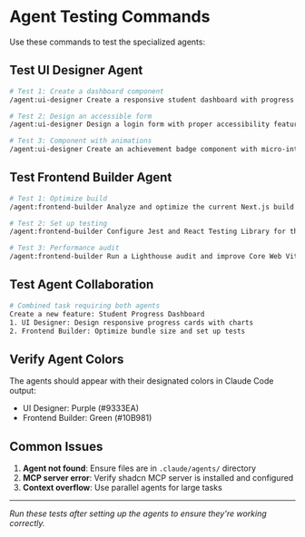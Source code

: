 # Agent Testing Commands

Use these commands to test the specialized agents:

## Test UI Designer Agent

```bash
# Test 1: Create a dashboard component
/agent:ui-designer Create a responsive student dashboard with progress cards using shadcn components

# Test 2: Design an accessible form
/agent:ui-designer Design a login form with proper accessibility features using shadcn Form components

# Test 3: Component with animations
/agent:ui-designer Create an achievement badge component with micro-interactions using Framer Motion
```

## Test Frontend Builder Agent

```bash
# Test 1: Optimize build
/agent:frontend-builder Analyze and optimize the current Next.js build configuration

# Test 2: Set up testing
/agent:frontend-builder Configure Jest and React Testing Library for the project

# Test 3: Performance audit
/agent:frontend-builder Run a Lighthouse audit and improve Core Web Vitals
```

## Test Agent Collaboration

```bash
# Combined task requiring both agents
Create a new feature: Student Progress Dashboard
1. UI Designer: Design responsive progress cards with charts
2. Frontend Builder: Optimize bundle size and set up tests
```

## Verify Agent Colors

The agents should appear with their designated colors in Claude Code output:
- UI Designer: Purple (#9333EA)
- Frontend Builder: Green (#10B981)

## Common Issues

1. **Agent not found**: Ensure files are in `.claude/agents/` directory
2. **MCP server error**: Verify shadcn MCP server is installed and configured
3. **Context overflow**: Use parallel agents for large tasks

---

*Run these tests after setting up the agents to ensure they're working correctly.*